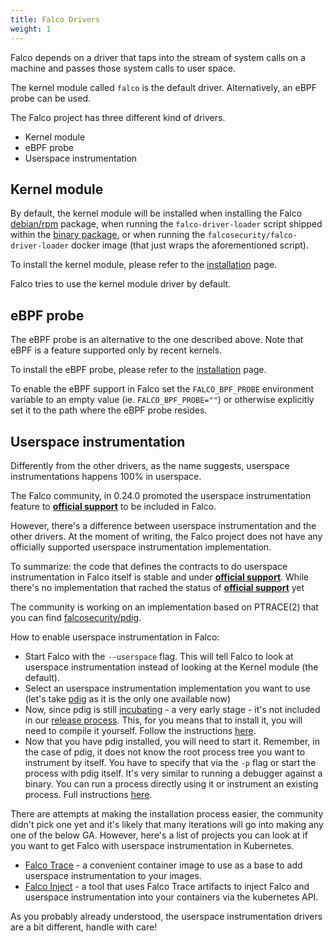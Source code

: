 ```yaml
---
title: Falco Drivers
weight: 1
---
```


Falco depends on a driver that taps into the stream of system calls on a machine and passes those system calls to user space.

The kernel module called `falco` is the default driver. Alternatively, an eBPF probe can be used.

The Falco project has three different kind of drivers.

- Kernel module
- eBPF probe
- Userspace instrumentation

## Kernel module

By default, the kernel module will be installed when installing the Falco [debian/rpm](/docs/getting-started/installation) package, when running the `falco-driver-loader` script shipped within the [binary package](/docs/getting-started/installation#linux-binary), or when running the `falcosecurity/falco-driver-loader` docker image (that just wraps the aforementioned script).

To install the kernel module, please refer to the [installation](/docs/getting-started/installation/#install-driver) page.

Falco tries to use the kernel module driver by default.

## eBPF probe

The eBPF probe is an alternative to the one described above. Note that eBPF is a feature supported only by recent kernels.

To install the eBPF probe, please refer to the [installation](/docs/getting-started/installation/#install-driver) page.

To enable the eBPF support in Falco set the `FALCO_BPF_PROBE` environment variable to an empty value (ie. `FALCO_BPF_PROBE=""`) or otherwise explicitly set it to the path where the eBPF probe resides.

## Userspace instrumentation

Differently from the other drivers, as the name suggests, userspace instrumentations happens 100% in userspace.

The Falco community, in 0.24.0 promoted the userspace instrumentation feature to **[official support](https://github.com/falcosecurity/evolution#official-support)** to be included in Falco.

However, there's a difference between userspace instrumentation and the other drivers. At the moment of writing, the Falco project does not have any officially supported userspace instrumentation implementation.

To summarize: the code that defines the contracts to do userspace instrumentation in Falco itself is stable and under **[official support](https://github.com/falcosecurity/evolution#official-support)**. While there's
no implementation that rached the status of **[official support](https://github.com/falcosecurity/evolution#official-support)** yet

The community is working on an implementation based on PTRACE(2) that you can find [falcosecurity/pdig](https://github.com/falcosecurity/pdig).

How to enable userspace instrumentation in Falco:

- Start Falco with the `--userspace` flag. This will tell Falco to look at userspace instrumentation instead of looking at the Kernel module (the default).
- Select an userspace instrumentation implementation you want to use (let's take [pdig](https://github.com/falcosecurity/pdig) as it is the only one available now)
- Now, since pdig is still [incubating](https://github.com/falcosecurity/evolution#incubating) - a very early stage - it's not included in our [release process](https://github.com/falcosecurity/falco/blob/master/RELEASE.md). This, for you means that to install it, you will need to compile it yourself. Follow the instructions [here](https://github.com/falcosecurity/pdig#instructions).
- Now that you have pdig installed, you will need to start it. Remember, in the case of pdig, it does not know the root process tree you want to instrument by itself. You have to specify that via the  `-p` flag or start the process with pdig itself. It's very similar to running a debugger against a binary. You can run a process directly using it or instrument an existing process. Full instructions [here](https://github.com/falcosecurity/pdig#how-to-run-it).

There are attempts at making the installation process easier, the community didn't pick one yet and it's likely that many iterations will go into making any one of the below GA. However, here's a list of projects you can look at if you want to get Falco with userspace instrumentation in Kubernetes.

- [Falco Trace](https://github.com/krisnova/falco-trace) - a convenient container image to use as a base to add userspace instrumentation to your images.
- [Falco Inject](https://github.com/fntlnz/falco-inject) - a tool that uses Falco Trace artifacts to inject Falco and userspace instrumentation into your containers via the kubernetes API.

As you probably already understood, the userspace instrumentation drivers are a bit different, handle with care!
